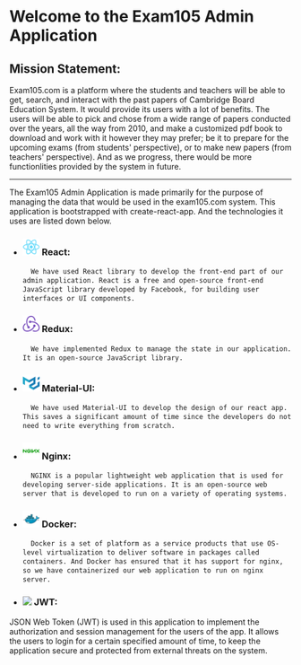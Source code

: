 # Welcome to the Exam105 Admin Application


## Mission Statement: 
Exam105.com is a platform where the students and teachers will be able to get, search, and interact with the past papers of Cambridge Board Education System. It would provide its users with a lot of benefits. The users will be able to pick and chose from a wide range of papers conducted over the years, all the way from 2010, and make a customized pdf book to download and work with it however they may prefer; be it to prepare for the upcoming exams (from students' perspective), or to make new papers (from teachers' perspective). And as we progress, there would be more functionlities provided by the system in future.

---

The Exam105 Admin Application is made primarily for the purpose of managing the data that would be used in the exam105.com system. This application is bootstrapped with create-react-app. And the technologies it uses are listed down below.
- ### <img src="https://github.com/devicons/devicon/blob/master/icons/react/react-original.svg" width="30"/> React:
        We have used React library to develop the front-end part of our admin application. React is a free and open-source front-end JavaScript library developed by Facebook, for building user interfaces or UI components.  
- ### <img src="https://github.com/devicons/devicon/blob/master/icons/redux/redux-original.svg" width="30"/> Redux:
        We have implemented Redux to manage the state in our application. It is an open-source JavaScript library.
- ### <img src="https://github.com/devicons/devicon/blob/master/icons/materialui/materialui-original.svg" width="30"/> Material-UI:
        We have used Material-UI to develop the design of our react app. This saves a significant amount of time since the developers do not need to write everything from scratch.
- ### <img src="https://github.com/devicons/devicon/blob/master/icons/nginx/nginx-original.svg" width="30"/> Nginx:
        NGINX is a popular lightweight web application that is used for developing server-side applications. It is an open-source web server that is developed to run on a variety of operating systems.
- ### <img src="https://github.com/devicons/devicon/blob/master/icons/docker/docker-original.svg" width="30"/> Docker: 
        Docker is a set of platform as a service products that use OS-level virtualization to deliver software in packages called containers. And Docker has ensured that it has support for nginx, so we have containerized our web application to run on nginx server. 
- ### <img src="https://cdn.worldvectorlogo.com/logos/jwt-3.svg" width="30"/> JWT:
JSON Web Token (JWT) is used in this application to implement the authorization and session management for the users of the app. It allows the users to login for a certain specified amount of time, to keep the application secure and protected from external threats on the system.
